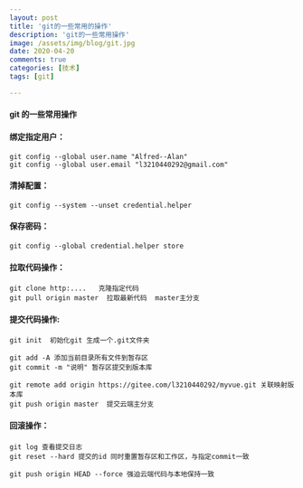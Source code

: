 ```yaml
---
layout: post
title: 'git的一些常用的操作'
description: 'git的一些常用操作'
image: /assets/img/blog/git.jpg
date: 2020-04-20
comments: true
categories: [技术]
tags: [git]

---
```

#### git 的一些常用操作
#### 绑定指定用户：

```dos
git config --global user.name "Alfred--Alan" 
git config --global user.email "l3210440292@gmail.com"
```

#### 清掉配置：

```dos
git config --system --unset credential.helper 
```

#### 保存密码：

```dos
git config --global credential.helper store
```

#### 拉取代码操作：

```dos
git clone http:....   克隆指定代码
git pull origin master  拉取最新代码  master主分支
```

#### 提交代码操作:

```dos
git init  初始化git 生成一个.git文件夹

git add -A 添加当前目录所有文件到暂存区
git commit -m "说明" 暂存区提交到版本库

git remote add origin https://gitee.com/l3210440292/myvue.git 关联映射版本库
git push origin master  提交云端主分支
```

#### 回滚操作：

```dos
git log 查看提交日志
git reset --hard 提交的id 同时重置暂存区和工作区，与指定commit一致

git push origin HEAD --force 强迫云端代码与本地保持一致
```







